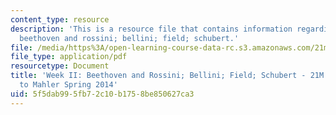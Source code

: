 ```yaml
---
content_type: resource
description: 'This is a resource file that contains information regarding week II:
  beethoven and rossini; bellini; field; schubert.'
file: /media/https%3A/open-learning-course-data-rc.s3.amazonaws.com/21m-250-beethoven-to-mahler-spring-2014/5f5dab995fb72c10b1758be850627ca3_MIT21M_250S14_Week_II.pdf
file_type: application/pdf
resourcetype: Document
title: 'Week II: Beethoven and Rossini; Bellini; Field; Schubert - 21M.250 Beethoven
  to Mahler Spring 2014'
uid: 5f5dab99-5fb7-2c10-b175-8be850627ca3
---
```

